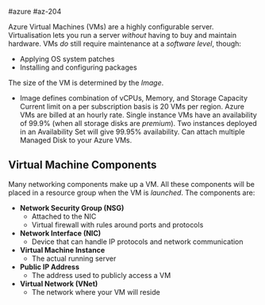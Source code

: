 #azure #az-204 

Azure Virtual Machines (VMs) are a highly configurable server.
Virtualisation lets you run a server *without* having to buy and maintain hardware.
VMs *do* still require maintenance at a *software level*, though:
- Applying OS system patches
- Installing and configuring packages

The size of the VM is determined by the *Image*.
- Image defines combination of vCPUs, Memory, and Storage Capacity
Current limit on a per subscription basis is 20 VMs per region.
Azure VMs are billed at an hourly rate.
Single instance VMs have an availability of 99.9% (when all storage disks are *premium*).
Two instances deployed in an Availability Set will give 99.95% availability.
Can attach multiple Managed Disk to your Azure VMs.

## Virtual Machine Components
Many networking components make up a VM.
All these components will be placed in a resource group when the VM is *launched*.
The components are:
- **Network Security Group (NSG)**
	- Attached to the NIC
	- Virtual firewall with rules around ports and protocols
- **Network Interface (NIC)**
	- Device that can handle IP protocols and network communication
- **Virtual Machine Instance**
	- The actual running server
- **Public IP Address**
	- The address used to publicly access a VM
- **Virtual Network (VNet)**
	- The network where your VM will reside